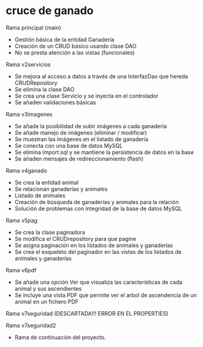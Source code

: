 # cruce de ganado

Rama principal (main)

- Gestión básica de la entidad Ganadería
- Creación de un CRUD básico usando clase DAO
- No se presta atención a las vistas (funcionales)

Rama v2servicios

- Se mejora al acceso a datos a través de una InterfazDao que hereda CRUDRepository
- Se elimina la clase DAO
- Se crea una clase Servicio y se inyecta en el controlador
- Se añaden validaciones básicas

Rama v3imagenes

- Se añade la posibilidad de subir imágenes a cada ganadería
- Se añade manejo de imágenes (eliminar / modificar)
- Se muestran las imágenes en el listado de ganadería
- Se conecta con una base de datos MySQL
- Se elimina import.sql y se mantiene la persistencia de datos en la base
- Se añaden mensajes de redireccionamiento (flash)

Rama v4ganado

- Se crea la entidad animal
- Se relacionan ganaderías y animales
- Listado de animales
- Creación de búsqueda de ganaderías y animales para la relación
- Solución de problemas con integridad de la base de datos MySQL


Rama v5pag

- Se crea la clase paginadora
- Se modifica el CRUDrepository para que pagine
- Se asigna paginación en los listados de animales y ganaderías
- Se crea el esqueleto del paginador en las vistas de los listados de animales y ganaderías


Rama v6pdf

- Se añade una opción Ver que visualiza las características de cada animal y sus ascendientes
- Se incluye una vista PDF que permite ver el arbol de ascendencia de un animal en un fichero PDF


Rama v7seguridad  (DESCARTADA!!! ERROR EN EL PROPERTIES)

Rama v7seguridad2

- Rama de continuación del proyecto. 


